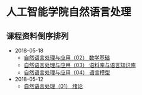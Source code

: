# 人工智能学院自然语言处理

## 课程资料倒序排列

  * 2018-05-18
    - [自然语言处理与应用（02） 数学基础](https://github.com/usiege/Exercise/blob/master/AI-自然语言处理/自然语言处理与应用（02）%20数学基础.pdf)
    - [自然语言处理与应用（03） 语料库与语言知识库](https://github.com/usiege/Exercise/blob/master/AI-自然语言处理/自然语言处理与应用（03）%20语料库与语言知识库.pdf)
    - [自然语言处理与应用（04） 语言模型](https://github.com/usiege/Exercise/blob/master/AI-自然语言处理/自然语言处理与应用（04）%20语言模型.pdf)
  * 2018-05-12 
    - [自然语言处理（01） 绪论](https://github.com/usiege/Exercise/blob/master/AI-自然语言处理/自然语言处理（01）%20绪论.pdf)
